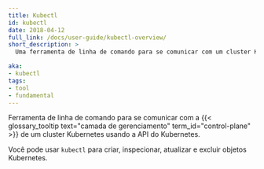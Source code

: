 ```yaml
---
title: Kubectl
id: kubectl
date: 2018-04-12
full_link: /docs/user-guide/kubectl-overview/
short_description: >
  Uma ferramenta de linha de comando para se comunicar com um cluster Kubernetes.

aka:
- kubectl
tags:
- tool
- fundamental
---
```

Ferramenta de linha de comando para se comunicar com a {{< glossary_tooltip text="camada de gerenciamento" term_id="control-plane" >}} de um cluster Kubernetes usando a API do Kubernetes.

<!--more--> 
Você pode usar `kubectl` para criar, inspecionar, atualizar e excluir objetos Kubernetes.
